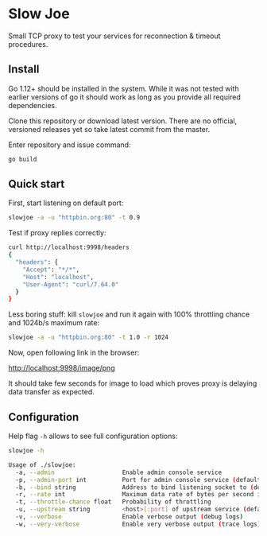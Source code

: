 # Slow Joe

Small TCP proxy to test your services for reconnection & timeout procedures.

## Install

Go 1.12+ should be installed in the system. While it was not tested with earlier versions of go it should work as long as you provide all required dependencies.

Clone this repository or download latest version. There are no official, versioned releases yet so take latest commit from the master.

Enter repository and issue command:

```bash
go build
```

## Quick start

First, start listening on default port:

```bash
slowjoe -a -u "httpbin.org:80" -t 0.9
```

Test if proxy replies correctly:

```bash
curl http://localhost:9998/headers 
{
  "headers": {
    "Accept": "*/*", 
    "Host": "localhost", 
    "User-Agent": "curl/7.64.0"
  }
}
```

Less boring stuff: kill `slowjoe` and run it again with 100% throttling chance and 1024b/s maximum rate:

```bash
slowjoe -a -u "httpbin.org:80" -t 1.0 -r 1024
```

Now, open following link in the browser:

<http://localhost:9998/image/png>

It should take few seconds for image to load which proves proxy is delaying data transfer as expected.

## Configuration

Help flag `-h` allows to see full configuration options:

```bash
slowjoe -h

Usage of ./slowjoe:
  -a, --admin                   Enable admin console service
  -p, --admin-port int          Port for admin console service (default 6000)
  -b, --bind string             Address to bind listening socket to (default "127.0.0.1:9998")
  -r, --rate int                Maximum data rate of bytes per second if throttling applied (see --throttle-chance)
  -t, --throttle-chance float   Probability of throttling
  -u, --upstream string         <host>[:port] of upstream service (default "127.0.0.1:8000")
  -v, --verbose                 Enable verbose output (debug logs)
  -w, --very-verbose            Enable very verbose output (trace logs)
```
